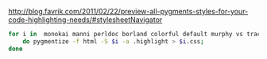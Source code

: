 http://blog.favrik.com/2011/02/22/preview-all-pygments-styles-for-your-code-highlighting-needs/#stylesheetNavigator

```bash
for i in  monokai manni perldoc borland colorful default murphy vs trac tango fruity autumn bw emacs pastie friendly native;
    do pygmentize -f html -S $i -a .highlight > $i.css;
done
```